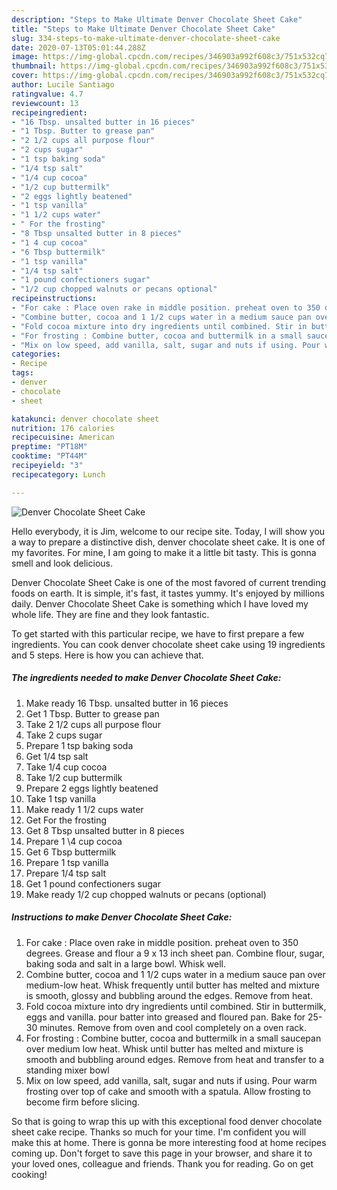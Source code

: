 ```yaml
---
description: "Steps to Make Ultimate Denver Chocolate Sheet Cake"
title: "Steps to Make Ultimate Denver Chocolate Sheet Cake"
slug: 334-steps-to-make-ultimate-denver-chocolate-sheet-cake
date: 2020-07-13T05:01:44.288Z
image: https://img-global.cpcdn.com/recipes/346903a992f608c3/751x532cq70/denver-chocolate-sheet-cake-recipe-main-photo.jpg
thumbnail: https://img-global.cpcdn.com/recipes/346903a992f608c3/751x532cq70/denver-chocolate-sheet-cake-recipe-main-photo.jpg
cover: https://img-global.cpcdn.com/recipes/346903a992f608c3/751x532cq70/denver-chocolate-sheet-cake-recipe-main-photo.jpg
author: Lucile Santiago
ratingvalue: 4.7
reviewcount: 13
recipeingredient:
- "16 Tbsp. unsalted butter in 16 pieces"
- "1 Tbsp. Butter to grease pan"
- "2 1/2 cups all purpose flour"
- "2 cups sugar"
- "1 tsp baking soda"
- "1/4 tsp salt"
- "1/4 cup cocoa"
- "1/2 cup buttermilk"
- "2 eggs lightly beatened"
- "1 tsp vanilla"
- "1 1/2 cups water"
- " For the frosting"
- "8 Tbsp unsalted butter in 8 pieces"
- "1 4 cup cocoa"
- "6 Tbsp buttermilk"
- "1 tsp vanilla"
- "1/4 tsp salt"
- "1 pound confectioners sugar"
- "1/2 cup chopped walnuts or pecans optional"
recipeinstructions:
- "For cake : Place oven rake in middle position. preheat oven to 350 degrees. Grease and flour a 9 x 13 inch sheet pan. Combine flour, sugar, baking soda and salt in a large bowl. Whisk well."
- "Combine butter, cocoa and 1 1/2 cups water in a medium sauce pan over medium-low heat. Whisk frequently until butter has melted and mixture is smooth, glossy and bubbling around the edges. Remove from heat."
- "Fold cocoa mixture into dry ingredients until combined. Stir in buttermilk, eggs and vanilla. pour batter into greased and floured pan. Bake for 25-30 minutes. Remove from oven and cool completely on a oven rack."
- "For frosting : Combine butter, cocoa and buttermilk in a small saucepan over medium low heat. Whisk until butter has melted and mixture is smooth and bubbling around edges. Remove from heat and transfer to a standing mixer bowl"
- "Mix on low speed, add vanilla, salt, sugar and nuts if using. Pour warm frosting over top of cake and smooth with a spatula. Allow frosting to become firm before slicing."
categories:
- Recipe
tags:
- denver
- chocolate
- sheet

katakunci: denver chocolate sheet 
nutrition: 176 calories
recipecuisine: American
preptime: "PT18M"
cooktime: "PT44M"
recipeyield: "3"
recipecategory: Lunch

---
```



![Denver Chocolate Sheet Cake](https://img-global.cpcdn.com/recipes/346903a992f608c3/751x532cq70/denver-chocolate-sheet-cake-recipe-main-photo.jpg)

Hello everybody, it is Jim, welcome to our recipe site. Today, I will show you a way to prepare a distinctive dish, denver chocolate sheet cake. It is one of my favorites. For mine, I am going to make it a little bit tasty. This is gonna smell and look delicious.



Denver Chocolate Sheet Cake is one of the most favored of current trending foods on earth. It is simple, it's fast, it tastes yummy. It's enjoyed by millions daily. Denver Chocolate Sheet Cake is something which I have loved my whole life. They are fine and they look fantastic.


To get started with this particular recipe, we have to first prepare a few ingredients. You can cook denver chocolate sheet cake using 19 ingredients and 5 steps. Here is how you can achieve that.

<!--inarticleads1-->

##### The ingredients needed to make Denver Chocolate Sheet Cake:

1. Make ready 16 Tbsp. unsalted butter in 16 pieces
1. Get 1 Tbsp. Butter to grease pan
1. Take 2 1/2 cups all purpose flour
1. Take 2 cups sugar
1. Prepare 1 tsp baking soda
1. Get 1/4 tsp salt
1. Take 1/4 cup cocoa
1. Take 1/2 cup buttermilk
1. Prepare 2 eggs lightly beatened
1. Take 1 tsp vanilla
1. Make ready 1 1/2 cups water
1. Get  For the frosting
1. Get 8 Tbsp unsalted butter in 8 pieces
1. Prepare 1 \4 cup cocoa
1. Get 6 Tbsp buttermilk
1. Prepare 1 tsp vanilla
1. Prepare 1/4 tsp salt
1. Get 1 pound confectioners sugar
1. Make ready 1/2 cup chopped walnuts or pecans (optional)




<!--inarticleads2-->

##### Instructions to make Denver Chocolate Sheet Cake:

1. For cake : Place oven rake in middle position. preheat oven to 350 degrees. Grease and flour a 9 x 13 inch sheet pan. Combine flour, sugar, baking soda and salt in a large bowl. Whisk well.
1. Combine butter, cocoa and 1 1/2 cups water in a medium sauce pan over medium-low heat. Whisk frequently until butter has melted and mixture is smooth, glossy and bubbling around the edges. Remove from heat.
1. Fold cocoa mixture into dry ingredients until combined. Stir in buttermilk, eggs and vanilla. pour batter into greased and floured pan. Bake for 25-30 minutes. Remove from oven and cool completely on a oven rack.
1. For frosting : Combine butter, cocoa and buttermilk in a small saucepan over medium low heat. Whisk until butter has melted and mixture is smooth and bubbling around edges. Remove from heat and transfer to a standing mixer bowl
1. Mix on low speed, add vanilla, salt, sugar and nuts if using. Pour warm frosting over top of cake and smooth with a spatula. Allow frosting to become firm before slicing.




So that is going to wrap this up with this exceptional food denver chocolate sheet cake recipe. Thanks so much for your time. I'm confident you will make this at home. There is gonna be more interesting food at home recipes coming up. Don't forget to save this page in your browser, and share it to your loved ones, colleague and friends. Thank you for reading. Go on get cooking!
